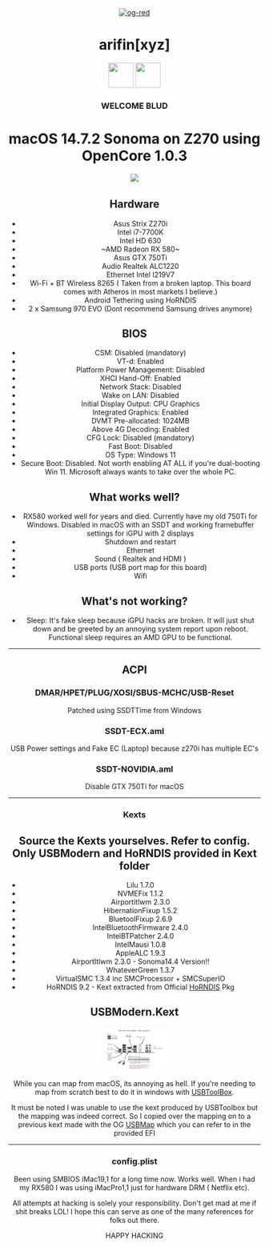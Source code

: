<div align="center">
 <a href="https://arifin.xyz"
><img src="https://i.ibb.co/284vy3R/og-red.png" alt="og-red" width="200"></a>
 </a>
 <h1>arifin[xyz]</h1>

</div>

<div align="center">

<img src="./public/invisibleman.avifs" width=50 height=50/>
<img src="https://i.gifer.com/T3IX.gif" width=50 height=50/>

<h3>WELCOME BLUD</h3>

# macOS 14.7.2 Sonoma on Z270 using OpenCore 1.0.3

<p align="center">
<img width="128" src="img/sonoma.avif">
</p>

## Hardware

* Asus Strix Z270i
* Intel i7-7700K
* Intel HD 630
* \~AMD Radeon RX 580~
* Asus GTX 750Ti
* Audio Realtek ALC1220
* Ethernet Intel I219V7
* Wi-Fi + BT Wireless 8265 ( Taken from a broken laptop. This board comes with Atheros in most markets I believe.)
* Android Tethering using HoRNDIS
* 2 x Samsung 970 EVO (Dont recommend Samsung drives anymore)

## BIOS

* CSM: Disabled (mandatory)
* VT-d: Enabled
* Platform Power Management: Disabled
* XHCI Hand-Off: Enabled
* Network Stack: Disabled
* Wake on LAN: Disabled
* Initial Display Output: CPU Graphics
* Integrated Graphics: Enabled
* DVMT Pre-allocated: 1024MB
* Above 4G Decoding: Enabled
* CFG Lock: Disabled (mandatory)
* Fast Boot: Disabled
* OS Type: Windows 11
* Secure Boot: Disabled. Not worth enabling AT ALL if you're dual-booting Win 11. Microsoft always wants to take over the whole PC.

## What works well?

* RX580 worked well for years and died. Currently have my old 750Ti for Windows. Disabled in
  macOS with an SSDT and working framebuffer settings for iGPU with 2 displays
* Shutdown and restart
* Ethernet
* Sound ( Realtek and HDMI )
* USB ports (USB port map for this board)
* Wifi

## What's not working?

* Sleep: It's fake sleep because iGPU hacks are broken. It will just shut down and be greeted by an annoying system report upon reboot.
  Functional sleep requires an AMD GPU to be functional.

***

## ACPI

### DMAR/HPET/PLUG/XOSI/SBUS-MCHC/USB-Reset

Patched using SSDTTime from Windows

### SSDT-ECX.aml

USB Power settings and Fake EC (Laptop) because z270i has multiple EC's

### SSDT-NOVIDIA.aml

Disable GTX 750Ti for macOS

***

### Kexts

## Source the Kexts yourselves. Refer to config. Only USBModern and HoRNDIS provided in Kext folder

* Lilu 1.7.0
* NVMEFix 1.1.2
* Airportitlwm 2.3.0
* HibernationFixup 1.5.2
* BluetoolFixup 2.6.9
* IntelBluetoothFirmware 2.4.0
* IntelBTPatcher 2.4.0
* IntelMausi 1.0.8
* AppleALC 1.9.3
* AirportItlwm 2.3.0 - Sonoma14.4 Version!!
* WhateverGreen 1.3.7
* VirtualSMC 1.3.4 inc SMCProcessor + SMCSuperIO
* HoRNDIS 9.2 - Kext extracted from Official [HoRNDIS](https://github.com/jwise/HoRNDIS) Pkg

## USBModern.Kext

<p align="center">
<img width="128" src="img/usbmap.png">
</p>

While you can map from macOS, its annoying as hell. If you're needing to map from scratch best to do it in windows with
[USBToolBox](https://github.com/USBToolBox/tool).

It must be noted I was unable to use the kext produced by USBToolbox but the mapping was indeed correct. So I copied over the mapping on to a previous kext made with the OG [USBMap](https://github.com/corpnewt/USBMap) which you can refer to in the provided EFI

***

### config.plist

Been using SMBIOS iMac19,1 for a long time now. Works well. When i had my RX580 I was using iMacPro1,1 just for hardware DRM ( Netflix etc).

All attempts at hacking is solely your responsibility. Don't get mad at me if shit breaks LOL!
I hope this can serve as one of the many references for folks out there.

HAPPY HACKING
